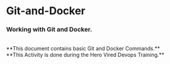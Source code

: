 # Git-and-Docker
### Working with Git and Docker.

<br>
**This document contains basic Git and Docker Commands.**
<br>
**This Activity is done during the Hero Vired Devops Training.**
